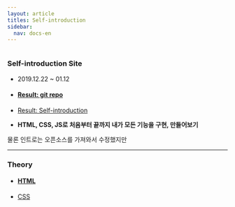 ```yaml
---
layout: article
titles: Self-introduction
sidebar:
  nav: docs-en
---
```


<img class="image image--xl" src=""/>

### Self-introduction Site

+ 2019.12.22 ~ 01.12

+ #### [Result:  git repo](https://github.com/dongsub-joung/HTML_CSS_Pratice)

+ [Result:  Self-introduction](https://dongsub-joung.github.io/HTML_CSS_Pratice/)



+ **HTML, CSS, JS로 처음부터 끝까지 내가 모든 기능을 구현, 만들어보기**

물론 인트로는 오픈소스를 가져와서 수정했지만



---

### Theory

+ #### [HTML](https://opentutorials.org/course/3084) 

+ [CSS](https://opentutorials.org/course/3086)